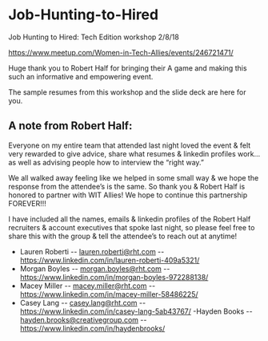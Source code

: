 # Job-Hunting-to-Hired
Job Hunting to Hired: Tech Edition workshop 2/8/18

https://www.meetup.com/Women-in-Tech-Allies/events/246721471/

Huge thank you to Robert Half for bringing their A game and making this such an informative and empowering event.

The sample resumes from this workshop and the slide deck are here for you.

## A note from Robert Half:

Everyone on my entire team that attended last night loved the event & felt very rewarded to give advice, share what resumes & linkedin profiles work… as well as advising people how to interview the “right way.” 

We all walked away feeling like we helped in some small way & we hope the response from the attendee’s is the same. So thank you & Robert Half is honored to partner with WIT Allies! We hope to continue this partnership FOREVER!!!

I have included all the names, emails & linkedin profiles of the Robert Half recruiters & account executives that spoke last night, so please feel free to share this with the group & tell the attendee’s to reach out at anytime! 


- Lauren Roberti
-- lauren.roberti@rht.com
-- https://www.linkedin.com/in/lauren-roberti-409a5321/
- Morgan Boyles
-- morgan.boyles@rht.com
-- https://www.linkedin.com/in/morgan-boyles-972288138/
- Macey Miller
-- macey.miller@rht.com
-- https://www.linkedin.com/in/macey-miller-58486225/
- Casey Lang
-- casey.lang@rht.com
-- https://www.linkedin.com/in/casey-lang-5ab43767/
-Hayden Books
-- hayden.brooks@creativegroup.com
-- https://www.linkedin.com/in/haydenbrooks/


